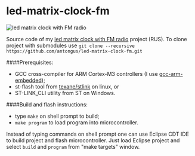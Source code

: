 led-matrix-clock-fm
===================

![led matrix clock with FM radio][picture]

Source code of my [led matrix clock with FM radio][1] project (RUS).
To clone project with submodules use
`git clone --recursive https://github.com/antongus/led-matrix-clock-fm.git`

####Prerequisites:
- GCC cross-compiler for ARM Cortex-M3 controllers (I use [gcc-arm-embedded][2]);
- st-flash tool from [texane/stlink][3] on linux, or
- ST-LINK_CLI utility from ST on Windows.

####Build and flash instructions:
- type `make` on shell prompt to build;
- `make program` to load program into microcontroller.

Instead of typing commands on shell prompt one can use Eclipse CDT IDE to build project and flash microcontroller.
Just load Eclipse project and select `build` and `program` from "make targets" window.

[1]: http://ahtoxa.net/micros/stm32/led-matrix-clock-fm/
[2]: https://launchpad.net/gcc-arm-embedded
[3]: https://github.com/texane/stlink
[picture]: https://cloud.githubusercontent.com/assets/6680984/10188008/9fc17808-6775-11e5-832f-634c178aa638.jpg
